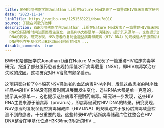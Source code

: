 ```yaml
---
title: BWH和哈佛医学院Jonathan Li组在Nature Med发表了一篇重磅HIV临床病毒学研究，报道了部分服药患者出现持续低水平病毒载量（NSV），即HIV病毒学治疗失败的成因。...
date: '2023-11-14'
linkTitle: https://weibo.com/1251560221/Nsuu7dQ1C
source: 子陵在听歌的微博
description: BWH和哈佛医学院Jonathan Li组在Nature Med发表了一篇重磅HIV临床病毒学研究，报道了部分服药患者出现持续低水平病毒载量（NSV），即HIV病毒学治疗失败的成因。这项研究对HIV治愈有颇多启示。<br><br>这项研究分析了8个服药NSV感染者的血浆病毒RNA序列，发现这些患者的时序性样品中的HIV
  RNA没有随着时间进展而发生变化，这些RNA大都是单一克隆的，提示其来源单一，这也提示这些病毒不是耐药病毒。研究进一步发现，这些HIV RNA主要来源于前病毒（provirus），即病毒储藏库HIV
  DNA的转录。研究发现，NSV患者的复制全能型病毒储藏库（HIV DNA）的规模远大于服药后病毒载量检测不到的患者。十分重要的是，这些转录HIV的活跃病毒储藏库往往整合在HIV
  DNA整合在甲基化位点H3K36me3附近的HIV ...
disable_comments: true
---
```

BWH和哈佛医学院Jonathan Li组在Nature Med发表了一篇重磅HIV临床病毒学研究，报道了部分服药患者出现持续低水平病毒载量（NSV），即HIV病毒学治疗失败的成因。这项研究对HIV治愈有颇多启示。<br><br>这项研究分析了8个服药NSV感染者的血浆病毒RNA序列，发现这些患者的时序性样品中的HIV RNA没有随着时间进展而发生变化，这些RNA大都是单一克隆的，提示其来源单一，这也提示这些病毒不是耐药病毒。研究进一步发现，这些HIV RNA主要来源于前病毒（provirus），即病毒储藏库HIV DNA的转录。研究发现，NSV患者的复制全能型病毒储藏库（HIV DNA）的规模远大于服药后病毒载量检测不到的患者。十分重要的是，这些转录HIV的活跃病毒储藏库往往整合在HIV DNA整合在甲基化位点H3K36me3附近的HIV ...